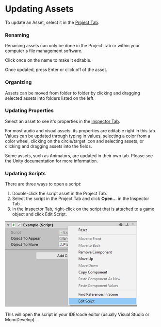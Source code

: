 # Updating Assets

To update an Asset, select it in the [Project Tab](../the-unity-interface/the-tabs/project-tab.md).

### Renaming

Renaming assets can only be done in the Project Tab or within your computer's file management software.

Click once on the name to make it editable.

Once updated, press Enter or click off of the asset.

### Organizing

Assets can be moved from folder to folder by clicking and dragging selected assets into folders listed on the left.

### Updating Properties

Select an asset to see it's properties in the [Inspector Tab](../the-unity-interface/the-tabs/inspector-tab.md).

For most audio and visual assets, its properties are editable right in this tab. Values can be updated through typing in values, selecting a color from a color wheel, clicking on the circle/target icon and selecting assets, or clicking and dragging assets into the fields.

Some assets, such as Animators, are updated in their own tab. Please see the Unity documentation for more information.

### Updating Scripts

There are three ways to open a script:

1. Double-click the script asset in the Project Tab.
2. Select the script in the Project Tab and click **Open...** in the Inspector Tab.
3. In the Inspector Tab, right-click on the script that is attached to a game object and click Edit Script.

![](../.gitbook/assets/image%20%2886%29.png)

This will open the script in your IDE/code editor \(usually Visual Studio or MonoDevelop\).

